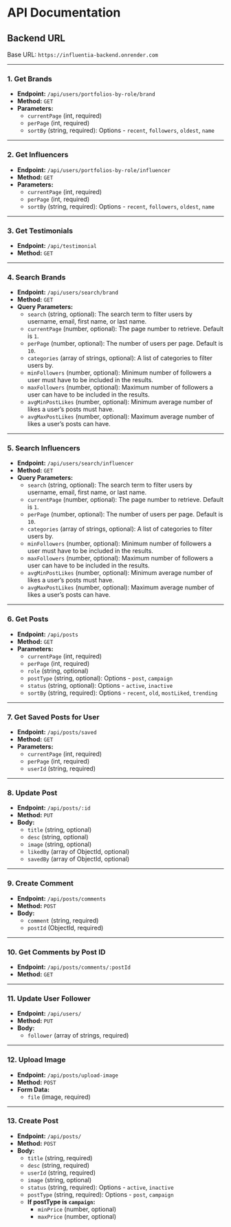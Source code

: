 # API Documentation

## Backend URL
Base URL: `https://influentia-backend.onrender.com`

---

### 1. Get Brands
- **Endpoint:** `/api/users/portfolios-by-role/brand`
- **Method:** `GET`
- **Parameters:**
  - `currentPage` (int, required)
  - `perPage` (int, required)
  - `sortBy` (string, required): Options - `recent`, `followers`, `oldest`, `name`

---

### 2. Get Influencers
- **Endpoint:** `/api/users/portfolios-by-role/influencer`
- **Method:** `GET`
- **Parameters:**
  - `currentPage` (int, required)
  - `perPage` (int, required)
  - `sortBy` (string, required): Options - `recent`, `followers`, `oldest`, `name`

---

### 3. Get Testimonials
- **Endpoint:** `/api/testimonial`
- **Method:** `GET`

---

### 4. Search Brands
- **Endpoint:** `/api/users/search/brand`
- **Method:** `GET`
- **Query Parameters:**
  - `search` (string, optional): The search term to filter users by username, email, first name, or last name.
  - `currentPage` (number, optional): The page number to retrieve. Default is `1`.
  - `perPage` (number, optional): The number of users per page. Default is `10`.
  - `categories` (array of strings, optional): A list of categories to filter users by.
  - `minFollowers` (number, optional): Minimum number of followers a user must have to be included in the results.
  - `maxFollowers` (number, optional): Maximum number of followers a user can have to be included in the results.
  - `avgMinPostLikes` (number, optional): Minimum average number of likes a user’s posts must have.
  - `avgMaxPostLikes` (number, optional): Maximum average number of likes a user’s posts can have.

---

### 5. Search Influencers
- **Endpoint:** `/api/users/search/influencer`
- **Method:** `GET`
- **Query Parameters:**
  - `search` (string, optional): The search term to filter users by username, email, first name, or last name.
  - `currentPage` (number, optional): The page number to retrieve. Default is `1`.
  - `perPage` (number, optional): The number of users per page. Default is `10`.
  - `categories` (array of strings, optional): A list of categories to filter users by.
  - `minFollowers` (number, optional): Minimum number of followers a user must have to be included in the results.
  - `maxFollowers` (number, optional): Maximum number of followers a user can have to be included in the results.
  - `avgMinPostLikes` (number, optional): Minimum average number of likes a user’s posts must have.
  - `avgMaxPostLikes` (number, optional): Maximum average number of likes a user’s posts can have.

---

### 6. Get Posts
- **Endpoint:** `/api/posts`
- **Method:** `GET`
- **Parameters:**
  - `currentPage` (int, required)
  - `perPage` (int, required)
  - `role` (string, optional)
  - `postType` (string, optional): Options - `post`, `campaign`
  - `status` (string, optional): Options - `active`, `inactive`
  - `sortBy` (string, required): Options - `recent`, `old`, `mostLiked`, `trending`

---

### 7. Get Saved Posts for User
- **Endpoint:** `/api/posts/saved`
- **Method:** `GET`
- **Parameters:**
  - `currentPage` (int, required)
  - `perPage` (int, required)
  - `userId` (string, required)

---

### 8. Update Post
- **Endpoint:** `/api/posts/:id`
- **Method:** `PUT`
- **Body:**
  - `title` (string, optional)
  - `desc` (string, optional)
  - `image` (string, optional)
  - `likedBy` (array of ObjectId, optional)
  - `savedBy` (array of ObjectId, optional)

---

### 9. Create Comment
- **Endpoint:** `/api/posts/comments`
- **Method:** `POST`
- **Body:**
  - `comment` (string, required)
  - `postId` (ObjectId, required)

---

### 10. Get Comments by Post ID
- **Endpoint:** `/api/posts/comments/:postId`
- **Method:** `GET`

---

### 11. Update User Follower
- **Endpoint:** `/api/users/`
- **Method:** `PUT`
- **Body:**
  - `follower` (array of strings, required)

---

### 12. Upload Image
- **Endpoint:** `/api/posts/upload-image`
- **Method:** `POST`
- **Form Data:**
  - `file` (image, required)

---

### 13. Create Post
- **Endpoint:** `/api/posts/`
- **Method:** `POST`
- **Body:**
  - `title` (string, required)
  - `desc` (string, required)
  - `userId` (string, required)
  - `image` (string, optional)
  - `status` (string, required): Options - `active`, `inactive`
  - `postType` (string, required): Options - `post`, `campaign`
  - **If postType is `campaign`:**
    - `minPrice` (number, optional)
    - `maxPrice` (number, optional)
